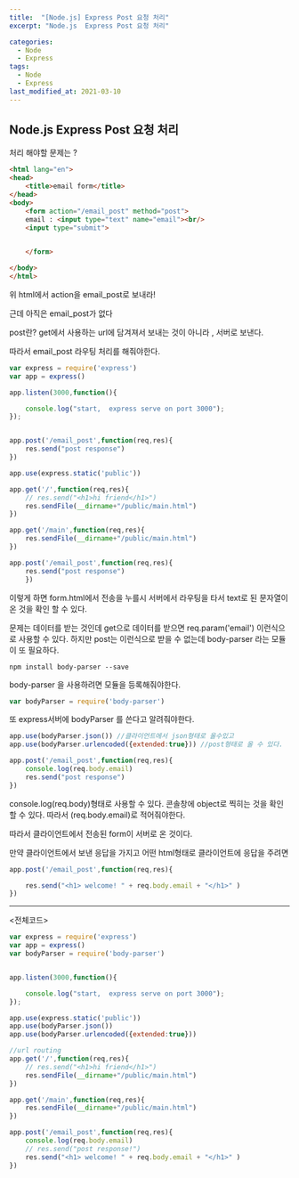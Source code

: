 ```yaml
---
title:  "[Node.js] Express Post 요청 처리"
excerpt: "Node.js  Express Post 요청 처리"

categories:
  - Node
  - Express
tags:
  - Node
  - Express
last_modified_at: 2021-03-10
---
```

## Node.js  Express Post 요청 처리

처리 해야할 문제는 ?

```html
<html lang="en">
<head>
    <title>email form</title>
</head>
<body>
    <form action="/email_post" method="post">
    email : <input type="text" name="email"><br/>
    <input type="submit">

    
    </form>

</body>
</html>
```

위 html에서 action을 email_post로 보내라! 

근데 아직은 email_post가 없다

post란? get에서 사용하는 url에 담겨져서 보내는 것이 아니라 , 서버로 보낸다.

따라서 email_post 라우팅 처리를 해줘야한다.



```javascript
var express = require('express')
var app = express()

app.listen(3000,function(){

    console.log("start,  express serve on port 3000");
});


app.post('/email_post',function(req,res){
    res.send("post response")
}) 

app.use(express.static('public'))

app.get('/',function(req,res){
    // res.send("<h1>hi friend</h1>")
    res.sendFile(__dirname+"/public/main.html")
})

app.get('/main',function(req,res){
    res.sendFile(__dirname+"/public/main.html")
})

app.post('/email_post',function(req,res){
    res.send("post response")
	}) 
```

이렇게 하면 form.html에서 전송을 누를시 
서버에서 라우팅을 타서 text로 된 문자열이 온 것을 확인 할 수 있다. 



문제는 데이터를 받는 것인데
get으로 데이터를 받으면 req.param('email') 이런식으로 사용할 수 있다.
하지만 post는 이런식으로 받을 수 없는데 body-parser 라는 모듈이 또 필요하다.



```
npm install body-parser --save
```



body-parser 을 사용하려면 모듈을 등록해줘야한다. 

```javascript
var bodyParser = require('body-parser')
```



또 express서버에 bodyParser 를 쓴다고 알려줘야한다.

```javascript
app.use(bodyParser.json()) //클라이언트에서 json형태로 올수있고
app.use(bodyParser.urlencoded({extended:true})) //post형태로 올 수 있다.
```



```javascript
app.post('/email_post',function(req,res){
    console.log(req.body.email)
    res.send("post response")
})
```

console.log(req.body)형태로 사용할 수 있다.
콘솔창에 object로 찍히는 것을 확인할 수 있다. 따라서 (req.body.email)로 적어줘야한다. 

따라서 클라이언트에서 전송된 form이 서버로 온 것이다. 



만약 클라이언트에서 보낸 응답을 가지고 어떤 html형태로 클라이언트에 응답을 주려면

```javascript
app.post('/email_post',function(req,res){

    res.send("<h1> welcome! " + req.body.email + "</h1>" )
})
```



------

<전체코드>

```javascript
var express = require('express')
var app = express()
var bodyParser = require('body-parser')


app.listen(3000,function(){

    console.log("start,  express serve on port 3000");
});

app.use(express.static('public'))
app.use(bodyParser.json())
app.use(bodyParser.urlencoded({extended:true}))

//url routing
app.get('/',function(req,res){
    // res.send("<h1>hi friend</h1>")
    res.sendFile(__dirname+"/public/main.html")
})

app.get('/main',function(req,res){
    res.sendFile(__dirname+"/public/main.html")
})

app.post('/email_post',function(req,res){
    console.log(req.body.email)
    // res.send("post response!")
    res.send("<h1> welcome! " + req.body.email + "</h1>" )
})


```

